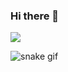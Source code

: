 ### Hi there 👋

<!--
**apoorwagupta/apoorwagupta** is a ✨ _special_ ✨ repository because its `README.md` (this file) appears on your GitHub profile.

Here are some ideas to get you started:

- 🔭 I’m currently working on ...
- 🌱 I’m currently learning ...
- 👯 I’m looking to collaborate on ...
- 🤔 I’m looking for help with ...
- 💬 Ask me about ...
- 📫 How to reach me: ...
- 😄 Pronouns: ...
- ⚡ Fun fact: ...

-->
![](https://media0.giphy.com/media/JIX9t2j0ZTN9S/giphy.gif)

![snake gif](https://github.com/apoorwagupta/apoorwagupta/blob/output/github-contribution-grid-snake.svg#gh-dark-mode-only)
